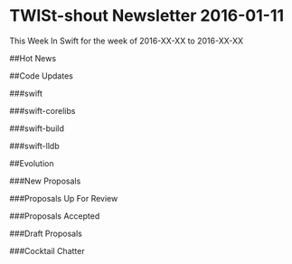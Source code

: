 # TWISt-shout Newsletter 2016-01-11
This Week In Swift for the week of 2016-XX-XX to 2016-XX-XX

##Hot News

##Code Updates

###swift
  
###swift-corelibs

###swift-build

###swift-lldb

##Evolution

###New Proposals

###Proposals Up For Review

###Proposals Accepted
  
###Draft Proposals

###Cocktail Chatter

